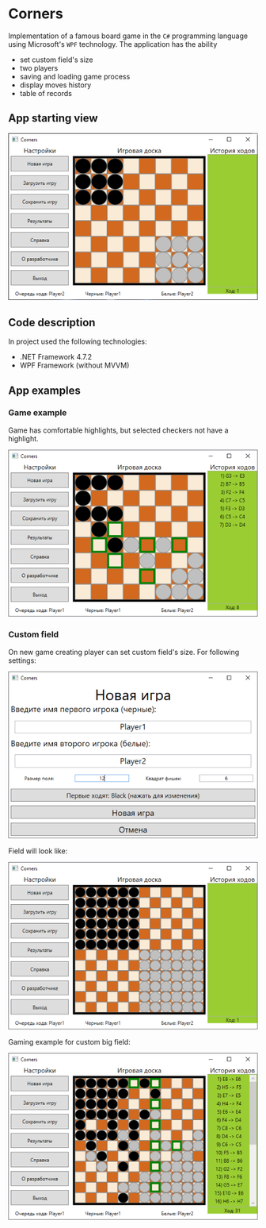 # Corners
Implementation of a famous board game in the ```C#``` programming language using Microsoft's ```WPF``` technology.
The application has the ability
- set custom field's size
- two players
- saving and loading game process
- display moves history
- table of records

## App starting view

![Alt text](Images/Corners_StartingView.png "Starting view")

## Code description
In project used the following technologies:
- .NET Framework 4.7.2
- WPF Framework (without MVVM)

## App examples

### Game example
Game has comfortable highlights, but selected checkers not have a highlight.

![Alt text](Images/Corners_Highlights.png "Game example")

### Custom field
On new game creating player can set custom field's size. For following settings:

![Alt text](Images/Corners_NewGame.png "New game settings")

Field will look like:

![Alt text](Images/Corners_CustomField.png "Game with big field")

Gaming example for custom big field:

![Alt text](Images/Corners_InCustomGaming.png "In gaming on the custom field")

